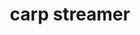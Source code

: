 ---
layout: activities
title: carp streamer
emoji: carp_streamer
permalink: 🎏.html
image: assets/img/3moji/carp_streamer.png
---